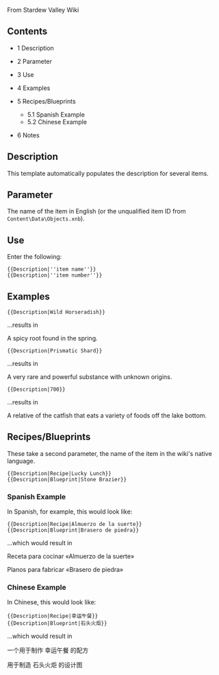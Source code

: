 From Stardew Valley Wiki

## Contents

- 1 Description
- 2 Parameter
- 3 Use
- 4 Examples
- 5 Recipes/Blueprints
  
  - 5.1 Spanish Example
  - 5.2 Chinese Example
- 6 Notes

## Description

This template automatically populates the description for several items.

## Parameter

The name of the item in English (or the unqualified item ID from `Content\Data\Objects.xnb`).

## Use

Enter the following:

```
{{Description|''item name''}}
{{Description|''item number''}}
```

## Examples

```
{{Description|Wild Horseradish}}
```

...results in

A spicy root found in the spring.

```
{{Description|Prismatic Shard}}
```

...results in

A very rare and powerful substance with unknown origins.

```
{{Description|700}}
```

...results in

A relative of the catfish that eats a variety of foods off the lake bottom.

## Recipes/Blueprints

These take a second parameter, the name of the item in the wiki's native language.

```
{{Description|Recipe|Lucky Lunch}}
{{Description|Blueprint|Stone Brazier}}
```

### Spanish Example

In Spanish, for example, this would look like:

```
{{Description|Recipe|Almuerzo de la suerte}}
{{Description|Blueprint|Brasero de piedra}}
```

...which would result in

Receta para cocinar «Almuerzo de la suerte»

Planos para fabricar «Brasero de piedra»

### Chinese Example

In Chinese, this would look like:

```
{{Description|Recipe|幸运午餐}}
{{Description|Blueprint|石头火炬}}
```

...which would result in

一个用于制作 幸运午餐 的配方

用于制造 石头火炬 的设计图